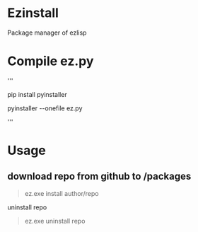 # Ezinstall
Package manager of ezlisp


# Compile ez.py

'''

pip install pyinstaller 

pyinstaller --onefile ez.py

'''

# Usage

## download repo from github to /packages

> ez.exe install author/repo 

uninstall repo

> ez.exe uninstall repo